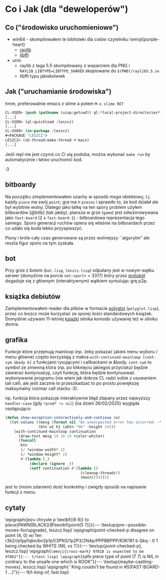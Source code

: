 # Co i Jak (dla "deweloperów")

## Co ("środowisko uruchomieniowe")
* win64 - skompilowałem te biblioteki dla *ciebie* czytelniku \emoji{purple-heart}
  * [raylib](https://pub.krzysckh.org/msc25/raylib5.5.dll)
  * [libffi](https://pub.krzysckh.org/msc25/libffi-8.dll)
* unix
  * raylib z taga 5.5 skompilowany z wsparciem dla PNG i `RAYLIB_LIBTYPE=LIBTYPE_SHARED`
    skopiowane do `$(PWD)/raylib5.5.so`
  * libffi typu jakiekolwiek
  
## Jak ("uruchamianie środowiska")
  
hmm, preferowalnie emacs z slime a potem `M-x slime RET`
```lisp
CL-USER> (push (pathname (uiop:getcwd)) ql:*local-project-directories*)
[...]
CL-USER> (ql:quickload :leszcz)
[...]
CL-USER> (in-package :leszcz)
#<PACKAGE "LESZCZ">
LESZCZ> (sb-thread:make-thread #'main)
[...]
```

Jeśli repl nie jest czymś co Ci się podoba, można wykonać `make run` by automatycznie i łatwo uruchomić kod.

:3

## bitboardy 

Na początku zimplementowałem szachy w sposób *mega* obiektowy, t.j. każdy `piece` ma swój `point`; gra ma *n* `pieces` i sprawiło to,
że kod działał ale był wybitnie wolny. Dlatego jako łatkę na ten spory problem użyłem bitboardów [@bitb] (tak jakby).
plansza w grze (`game`) jest odwzorowywana jako `fast-board` (2 x `fast-board-1`) - bitboardowa reprezentacja tego samego.
Sporo generacji ruchów opiera się właśnie na bitboardach przez co udało się *koda* lekko przyspieszyć.

Piony i króle cały czas generowane są przez wolniejszy ``algorytm" ale reszta figur sporo na tym zyskała.

## bot

Przy grze z botem (`bot.lisp`, `leszcz.lisp`) odpalany jest w nowym wątku serwer (domyślnie na porcie `net:+port+` = 3317) który przez
[protokół](#protokół) dogaduje się z głównym (interaktywnym) wątkiem symulując grę p2p.

## książka debiutów

Zaimplementowałem reader dla plików w formacie [polyglot](http://hgm.nubati.net/book_format.html) (`polyglot.lisp`), przez co leszcz może korzystać
ze sporej ilości standardowych książek. Domyślnie używam 11-letniej [książki](https://github.com/michaeldv/donna_opening_books/) silnika komodo używanej też w silniku donna.

## grafika

Funkcje które przejmują mainloop (np. żeby pokazać jakieś menu wyboru / menu główne) często korzystają z makra `with-continued-mainloop [cont-sym &body b]`
z funkcjami rysującymi i callbackami w &body. `cont-sym` to symbol ze zmienną która (np. po kliknięciu jakiegoś przycisku) będzie zawierać *kontynuację*, czyli funkcję,
która będzie kontynuować wykonywanie programu (nie wiem jak dobrze CL radzi sobie z usuwaniem tail calli, ale jeśli zacznie to przeszkadzać to po prostu powiększę maksymalny rozmiar call stacku :3).

np. funkcja która pokazuje interaktywnie błąd złapany przez najwyższy `handler-case` (gdy `*prod* != nil`) (na dzień 26/02/2025) wygląda następująco:

```lisp
(defun show-exception-interactively-and-continue (e)
  (let-values ((mesg (format nil "An unexcpected error has occurred: ~%~a~%" e))
               (btn w1 h1 (abtn "Ok" :height 24)))
    (with-continued-mainloop continuation
      (draw-text mesg 10 10 24 +color-white+)
      (funcall
       btn
       (/ *window-width* 2)
       (/ *window-height* 2)
       #'(lambda (_)
           (declare (ignore _))
           (setf continuation #'(lambda ()
                                  (cleanup-threads!)
                                  (main))))))))
```

jest to (moim zdaniem) dość konkretny i zwięzły sposób na napisanie funkcji z menu.

## cytaty

\epigraph{jezu chryste p \textbf{(6 6)} to piece(PAWN[BLACK])@\textbf{point(5 7)}}{--- \textup{pre--possible-moves-for/upgrade}, leszcz.lisp}
\epigraph{point-checked-p disagree on point (4, 0) w/ fen r3k2r/p1pp1qbn/bn2p1p1/3PN3/1p2P3/2N4p/PPPBBPPP/R3K1R1 b Qkq - 0 1 being checked by WHITE (NIL vs T)}{--- \textup{point-checked-p}, leszcz.lisp}
\epigraph{``\emoji{cross-mark} 97818 is expected to be 97862"}{--- t/test.lisp}
\epigraph{``safe piece type of point (7 7) is NIL in contrary to the unsafe one which is ROOK"}{--- \textup{maybe-castling-moves}, leszcz.lisp}
\epigraph{``King couldn't be found in \#S(FAST-BOARD-1 ...)"}{--- fb1-king-of, fast.lisp}


